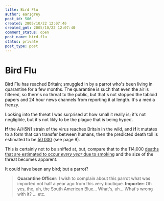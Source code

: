 ```yaml
---
title: Bird Flu
author: ear1grey
post_id: 506
created: 2005/10/22 12:07:40
created_gmt: 2005/10/22 12:07:40
comment_status: open
post_name: bird-flu
status: private
post_type: post
---
```


# Bird Flu

Bird Flu has reached Britain; smuggled in by a parrot who's been living in quarantine for a few months. The quarantine is such that even the air is filtered, so there's no threat to the public, but that's not stopped the tabloid papers and 24 hour news channels from reporting it at length.  It's a media frenzy.

Looking into the threat I was surprised at how small it really is; it's not negligible, but it's not likly to be the plague that is being hyped.

**If** the A/H5N1 strain of the virus reaches Britain in the wild, and **if** it mutates to a form that can transfer between humans, then the predicted death toll is estimated to be [50,000](http://www.hpa.org.uk/infections/topics_az/influenza/pdfs/HPAPandemicplan.pdf) (see page 8).

This is certainly not to be sniffed at, but, compare that to the 114,000 [deaths that are estimated to occur _every year_ due to smoking](http://www.ash.org.uk/html/factsheets/html/fact02.html) and the size of the threat becomes apparent.

It could have been any bird; but a parrot?

> **Quarantine Officer:** I wish to complain about this parrot what was imported not half a year ago from this very boutique.
> **Importer:** Oh yes, the, uh, the South American Blue... What's, uh... What's wrong with it?  ... etc.
